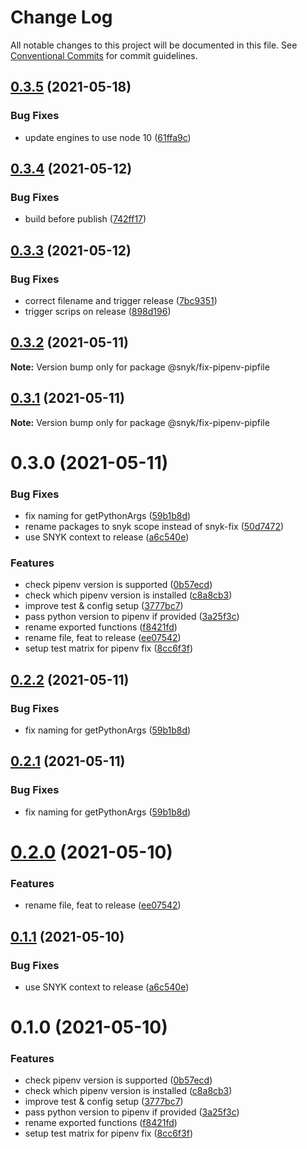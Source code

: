 # Change Log

All notable changes to this project will be documented in this file.
See [Conventional Commits](https://conventionalcommits.org) for commit guidelines.

## [0.3.5](https://github.com/snyk-tech-services/python-fix/compare/@snyk/fix-pipenv-pipfile@0.3.4...@snyk/fix-pipenv-pipfile@0.3.5) (2021-05-18)


### Bug Fixes

* update engines to use node 10 ([61ffa9c](https://github.com/snyk-tech-services/python-fix/commit/61ffa9c2df1380dde9f86aa5e583ace9b354784d))





## [0.3.4](https://github.com/snyk-tech-services/python-fix/compare/@snyk/fix-pipenv-pipfile@0.3.3...@snyk/fix-pipenv-pipfile@0.3.4) (2021-05-12)


### Bug Fixes

* build before publish ([742ff17](https://github.com/snyk-tech-services/python-fix/commit/742ff17c515eaab5a647145f55814c1ac3c0ff76))





## [0.3.3](https://github.com/snyk-tech-services/python-fix/compare/@snyk/fix-pipenv-pipfile@0.3.2...@snyk/fix-pipenv-pipfile@0.3.3) (2021-05-12)


### Bug Fixes

* correct filename and trigger release ([7bc9351](https://github.com/snyk-tech-services/python-fix/commit/7bc9351a977e75dc8ad5e257ceedf4993cbad7ff))
* trigger scrips on release ([898d196](https://github.com/snyk-tech-services/python-fix/commit/898d196788adca42f8b8eff926b26db847b21656))





## [0.3.2](https://github.com/snyk-tech-services/python-fix/compare/@snyk/fix-pipenv-pipfile@0.3.1...@snyk/fix-pipenv-pipfile@0.3.2) (2021-05-11)

**Note:** Version bump only for package @snyk/fix-pipenv-pipfile





## [0.3.1](https://github.com/snyk-tech-services/python-fix/compare/@snyk/fix-pipenv-pipfile@0.3.0...@snyk/fix-pipenv-pipfile@0.3.1) (2021-05-11)

**Note:** Version bump only for package @snyk/fix-pipenv-pipfile





# 0.3.0 (2021-05-11)


### Bug Fixes

* fix naming for getPythonArgs ([59b1b8d](https://github.com/snyk-tech-services/python-fix/commit/59b1b8d80f5a7a03b73fae81f0763e12173648bd))
* rename packages to snyk scope instead of snyk-fix ([50d7472](https://github.com/snyk-tech-services/python-fix/commit/50d74721e345cd437e50a86b2cdadbedc455d081))
* use SNYK context to release ([a6c540e](https://github.com/snyk-tech-services/python-fix/commit/a6c540e777a481f65f8aadd5318dc468098eb484))


### Features

* check pipenv version is supported ([0b57ecd](https://github.com/snyk-tech-services/python-fix/commit/0b57ecd236ae858cd530e411dfd2085c78192bca))
* check which pipenv version is installed ([c8a8cb3](https://github.com/snyk-tech-services/python-fix/commit/c8a8cb3b0b171ca1d5aff98ff31484d3c5486e6e))
* improve test & config setup ([3777bc7](https://github.com/snyk-tech-services/python-fix/commit/3777bc7270372cb6eff8819a641f3f0c94b97064))
* pass python version to pipenv if provided ([3a25f3c](https://github.com/snyk-tech-services/python-fix/commit/3a25f3ca9791c7f7b7a9866fb182a9ade3be8330))
* rename exported functions ([f8421fd](https://github.com/snyk-tech-services/python-fix/commit/f8421fd0136eb039e8d93e29f5e0e002dcd3a904))
* rename file, feat to release ([ee07542](https://github.com/snyk-tech-services/python-fix/commit/ee0754277f90d0e2a0de9fc25e4e6353337f15d1))
* setup test matrix for pipenv fix ([8cc6f3f](https://github.com/snyk-tech-services/python-fix/commit/8cc6f3f906838dde9e26448e60b3f03039d6305e))





## [0.2.2](https://github.com/snyk-tech-services/python-fix/compare/@snyk/fix-pipenv-pipfile@0.2.0...@snyk/fix-pipenv-pipfile@0.2.2) (2021-05-11)


### Bug Fixes

* fix naming for getPythonArgs ([59b1b8d](https://github.com/snyk-tech-services/python-fix/commit/59b1b8d80f5a7a03b73fae81f0763e12173648bd))





## [0.2.1](https://github.com/snyk-tech-services/python-fix/compare/@snyk/fix-pipenv-pipfile@0.2.0...@snyk/fix-pipenv-pipfile@0.2.1) (2021-05-11)


### Bug Fixes

* fix naming for getPythonArgs ([59b1b8d](https://github.com/snyk-tech-services/python-fix/commit/59b1b8d80f5a7a03b73fae81f0763e12173648bd))





# [0.2.0](https://github.com/snyk-tech-services/python-fix/compare/@snyk/fix-pipenv-pipfile@0.1.1...@snyk/fix-pipenv-pipfile@0.2.0) (2021-05-10)


### Features

* rename file, feat to release ([ee07542](https://github.com/snyk-tech-services/python-fix/commit/ee0754277f90d0e2a0de9fc25e4e6353337f15d1))





## [0.1.1](https://github.com/snyk-tech-services/python-fix/compare/@snyk/fix-pipenv-pipfile@0.1.0...@snyk/fix-pipenv-pipfile@0.1.1) (2021-05-10)


### Bug Fixes

* use SNYK context to release ([a6c540e](https://github.com/snyk-tech-services/python-fix/commit/a6c540e777a481f65f8aadd5318dc468098eb484))





# 0.1.0 (2021-05-10)


### Features

* check pipenv version is supported ([0b57ecd](https://github.com/snyk-tech-services/python-fix/commit/0b57ecd236ae858cd530e411dfd2085c78192bca))
* check which pipenv version is installed ([c8a8cb3](https://github.com/snyk-tech-services/python-fix/commit/c8a8cb3b0b171ca1d5aff98ff31484d3c5486e6e))
* improve test & config setup ([3777bc7](https://github.com/snyk-tech-services/python-fix/commit/3777bc7270372cb6eff8819a641f3f0c94b97064))
* pass python version to pipenv if provided ([3a25f3c](https://github.com/snyk-tech-services/python-fix/commit/3a25f3ca9791c7f7b7a9866fb182a9ade3be8330))
* rename exported functions ([f8421fd](https://github.com/snyk-tech-services/python-fix/commit/f8421fd0136eb039e8d93e29f5e0e002dcd3a904))
* setup test matrix for pipenv fix ([8cc6f3f](https://github.com/snyk-tech-services/python-fix/commit/8cc6f3f906838dde9e26448e60b3f03039d6305e))
